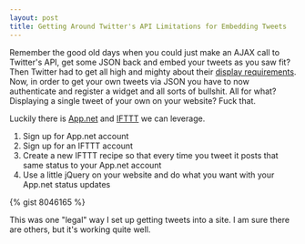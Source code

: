 ```yaml
---
layout: post
title: Getting Around Twitter's API Limitations for Embedding Tweets
---
```

Remember the good old days when you could just make an AJAX call to Twitter's API, get some JSON back and embed your tweets as you saw fit? Then Twitter had to get all high and mighty about their [display requirements](https://dev.twitter.com/terms/display-requirements). Now, in order to get your own tweets via JSON you have to now authenticate and register a widget and all sorts of bullshit. All for what? Displaying a single tweet of your own on your website? Fuck that.

Luckily there is [App.net](http://app.net) and [IFTTT](http://ifttt.com) we can leverage.

1. Sign up for App.net account
2. Sign up for an IFTTT account
3. Create a new IFTTT recipe so that every time you tweet it posts that same status to your App.net account
4. Use a little jQuery on your website and do what you want with your App.net status updates

{% gist 8046165 %}

This was one "legal" way I set up getting tweets into a site. I am sure there are others, but it's working quite well.